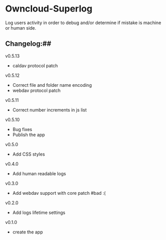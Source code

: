 Owncloud-Superlog
=================

Log users activity in order to debug and/or determine if mistake is machine or human side.

## Changelog:##

v0.5.13
* caldav protocol patch

v0.5.12
* Correct file and folder name encoding
* webdav protocol patch

v0.5.11
* Correct number increments in js list

v0.5.10
* Bug fixes
* Publish the app

v0.5.0
* Add CSS styles

v0.4.0
* Add human readable logs

v0.3.0
* Add webdav support with core patch #bad :(

v0.2.0
* Add logs lifetime settings

v0.1.0
* create the app
